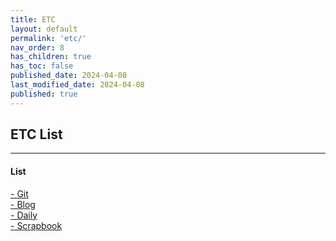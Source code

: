 ```yaml
---
title: ETC
layout: default
permalink: 'etc/'
nav_order: 8
has_children: true
has_toc: false
published_date: 2024-04-08
last_modified_date: 2024-04-08
published: true
---
```


## ETC List

---

#### List
<a href="https://pozuhtuhv.github.io/git">
    <span style="font-size:14px;">- Git</span>
</a><br>
<a href="https://pozuhtuhv.github.io/blog">
    <span style="font-size:14px;">- Blog</span>
</a><br>
<a href="https://pozuhtuhv.github.io/daily">
    <span style="font-size:14px;">- Daily</span>
</a><br>
<a href="https://pozuhtuhv.github.io/scrapbook">
    <span style="font-size:14px;">- Scrapbook</span>
</a><br>


<!-- \- [Daily](https://pozuhtuhv.github.io/daily) -->
<!-- \- [Blog](https://pozuhtuhv.github.io/blog) -->
<!-- \- [Git](https://pozuhtuhv.github.io/git) -->